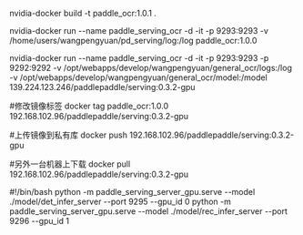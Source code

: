 nvidia-docker build -t paddle_ocr:1.0.1 .

nvidia-docker run --name paddle_serving_ocr -d -it -p 9293:9293 -v /home/users/wangpengyuan/pd_serving/log:/log paddle_ocr:1.0.0 

nvidia-docker run --name paddle_serving_ocr -d -it -p 9293:9293 -p 9292:9292 -v /opt/webapps/develop/wangpengyuan/general_ocr/logs:/log -v /opt/webapps/develop/wangpengyuan/general_ocr/model:/model 139.224.123.246/paddlepaddle/serving:0.3.2-gpu

#修改镜像标签
docker tag paddle_ocr:1.0.0 192.168.102.96/paddlepaddle/serving:0.3.2-gpu

#上传镜像到私有库
docker push  192.168.102.96/paddlepaddle/serving:0.3.2-gpu

#另外一台机器上下载
docker pull 192.168.102.96/paddlepaddle/serving:0.3.2-gpu

#!/bin/bash
python -m paddle_serving_server_gpu.serve --model ./model/det_infer_server --port 9295 --gpu_id 0
python -m paddle_serving_server_gpu.serve --model ./model/rec_infer_server --port 9296 --gpu_id 1
